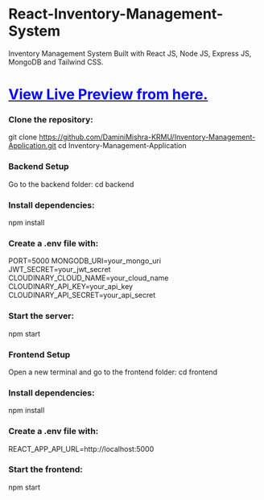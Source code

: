 # React-Inventory-Management-System
Inventory Management System Built with React JS, Node JS, Express JS, MongoDB and Tailwind CSS.

# [<span style="color: blue;">View Live Preview from here.</span>](https://inventory-management-rosy.vercel.app)

### Clone the repository:

git clone https://github.com/DaminiMishra-KRMU/Inventory-Management-Application.git
cd Inventory-Management-Application

### Backend Setup
Go to the backend folder:
cd backend

### Install dependencies:
npm install
### Create a .env file with:

PORT=5000
MONGODB_URI=your_mongo_uri
JWT_SECRET=your_jwt_secret
CLOUDINARY_CLOUD_NAME=your_cloud_name
CLOUDINARY_API_KEY=your_api_key
CLOUDINARY_API_SECRET=your_api_secret

### Start the server:

npm start

### Frontend Setup
Open a new terminal and go to the frontend folder:
cd frontend

### Install dependencies:

npm install

### Create a .env file with:

REACT_APP_API_URL=http://localhost:5000

### Start the frontend:

npm start

